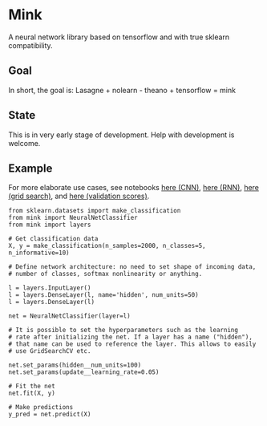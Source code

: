 # Mink

A neural network library based on tensorflow and with true sklearn compatibility.

## Goal

In short, the goal is: Lasagne + nolearn - theano + tensorflow = mink

## State

This is in very early stage of development. Help with development is welcome.

## Example

For more elaborate use cases, see notebooks 
[here (CNN)](https://github.com/BenjaminBossan/mink/blob/master/notebooks/simple_CNN_01.ipynb),
[here (RNN)](https://github.com/BenjaminBossan/mink/blob/master/notebooks/simple_RNN.ipynb),
[here (grid search)](https://github.com/BenjaminBossan/mink/blob/master/notebooks/simple_example_with_GS.ipynb), and
[here (validation scores)](https://github.com/BenjaminBossan/mink/blob/master/notebooks/using_validation_sets.ipynb).

```
from sklearn.datasets import make_classification
from mink import NeuralNetClassifier
from mink import layers

# Get classification data
X, y = make_classification(n_samples=2000, n_classes=5, n_informative=10)

# Define network architecture: no need to set shape of incoming data, 
# number of classes, softmax nonlinearity or anything.

l = layers.InputLayer()
l = layers.DenseLayer(l, name='hidden', num_units=50)
l = layers.DenseLayer(l)

net = NeuralNetClassifier(layer=l)

# It is possible to set the hyperparameters such as the learning 
# rate after initializing the net. If a layer has a name ("hidden"), 
# that name can be used to reference the layer. This allows to easily 
# use GridSearchCV etc.

net.set_params(hidden__num_units=100)
net.set_params(update__learning_rate=0.05)

# Fit the net
net.fit(X, y)

# Make predictions
y_pred = net.predict(X)

```
